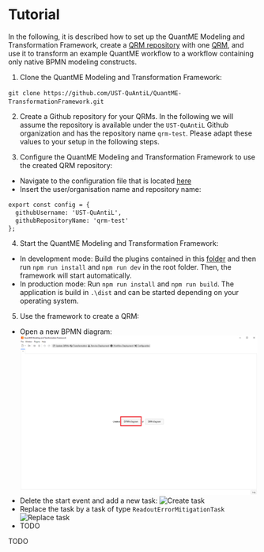 # Tutorial

In the following, it is described how to set up the QuantME Modeling and Transformation Framework, create a [QRM repository](../QRM-Repository) with one [QRM](../QRM), and use it to transform an example QuantME workflow to a workflow containing only native BPMN modeling constructs.

1. Clone the QuantME Modeling and Transformation Framework: 

`git clone https://github.com/UST-QuAntiL/QuantME-TransformationFramework.git`

2. Create a Github repository for your QRMs. 
In the following we will assume the repository is available under the `UST-QuAntiL` Github organization and has the repository name `qrm-test`.
Please adapt these values to your setup in the following steps.

3. Configure the QuantME Modeling and Transformation Framework to use the created QRM repository:
- Navigate to the configuration file that is located [here](../../../resources/plugins/QuantME-ClientPlugin/client/Config.js)
- Insert the user/organisation name and repository name:

```JS
export const config = {
  githubUsername: 'UST-QuAntiL',
  githubRepositoryName: 'qrm-test'
};
```

4. Start the QuantME Modeling and Transformation Framework:
- In development mode: Build the plugins contained in this [folder](../../../resources/plugins) and then run ```npm run install``` and ```npm run dev``` in the root folder.
Then, the framework will start automatically.
- In production mode: Run ```npm run install``` and ```npm run build```.
The application is build in ```.\dist``` and can be started depending on your operating system.

5. Use the framework to create a QRM:
- Open a new BPMN diagram:
![Open new diagram](./open-diagram.png)
- Delete the start event and add a new task:
![Create task](./create-task.png)
- Replace the task by a task of type ```ReadoutErrorMitigationTask```
![Replace task](./replace-task.png)
- TODO

TODO
